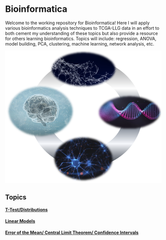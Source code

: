 
# Bioinformatica

Welcome to the working repository for Bioinformatica! Here I will apply various bioinformatics analysis techniques to TCGA-LLG data in an effort to both cement my understanding of these topics but also provide a resource for others learning bioinformatics. Topics will include: regression, ANOVA, model building, PCA, clustering, machine learning, network analysis, etc.

![logo](https://github.com/BioNomad/Bioinformatica/blob/main/images/info_graphic.PNG)

## Topics

#### [T-Test/Distributions][1]

#### [Linear Models][2]

#### [Error of the Mean/ Central Limit Theorem/ Confidence Intervals][3]

[1]: https://github.com/BioNomad/Bioinformatica/blob/main/pages_you_can_read/ttest_distributions/ttest_distributions.md

[2]: https://github.com/BioNomad/Bioinformatica/blob/main/pages_you_can_read/models/linear_model.md

[3]: https://github.com/BioNomad/Bioinformatica/blob/main/pages_you_can_read/error_clt_ci/error_clt_ci.md

[logo]: https://github.com/BioNomad/Bioinformatica/blob/main/images/info_graphic.PNG

